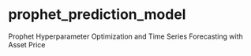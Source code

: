 # prophet_prediction_model
Prophet Hyperparameter Optimization and Time Series Forecasting with Asset Price
